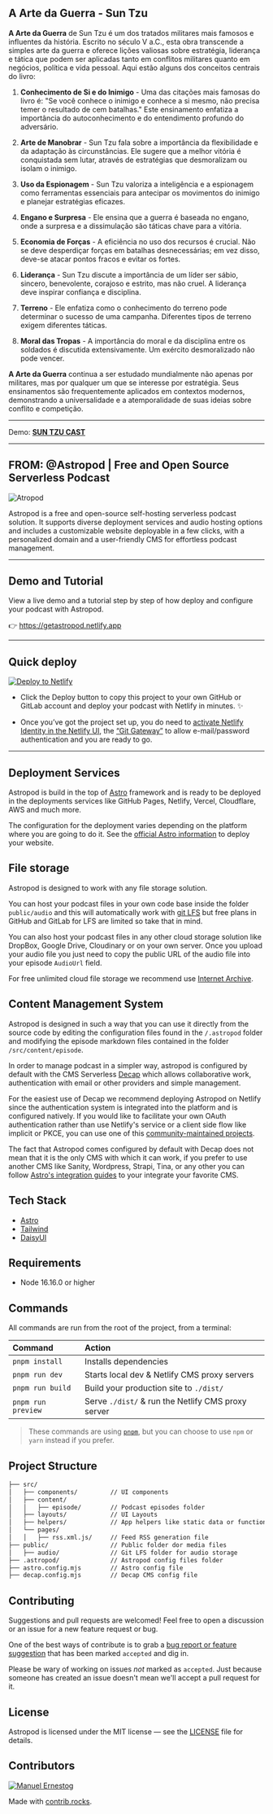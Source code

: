 ## A Arte da Guerra - Sun Tzu 


**A Arte da Guerra** de Sun Tzu é um dos tratados militares mais famosos e influentes da história. Escrito no século V a.C., esta obra transcende a simples arte da guerra e oferece lições valiosas sobre estratégia, liderança e tática que podem ser aplicadas tanto em conflitos militares quanto em negócios, política e vida pessoal. Aqui estão alguns dos conceitos centrais do livro:

1. **Conhecimento de Si e do Inimigo** - Uma das citações mais famosas do livro é: "Se você conhece o inimigo e conhece a si mesmo, não precisa temer o resultado de cem batalhas." Este ensinamento enfatiza a importância do autoconhecimento e do entendimento profundo do adversário.

2. **Arte de Manobrar** - Sun Tzu fala sobre a importância da flexibilidade e da adaptação às circunstâncias. Ele sugere que a melhor vitória é conquistada sem lutar, através de estratégias que desmoralizam ou isolam o inimigo.

3. **Uso da Espionagem** - Sun Tzu valoriza a inteligência e a espionagem como ferramentas essenciais para antecipar os movimentos do inimigo e planejar estratégias eficazes.

4. **Engano e Surpresa** - Ele ensina que a guerra é baseada no engano, onde a surpresa e a dissimulação são táticas chave para a vitória.

5. **Economia de Forças** - A eficiência no uso dos recursos é crucial. Não se deve desperdiçar forças em batalhas desnecessárias; em vez disso, deve-se atacar pontos fracos e evitar os fortes.

6. **Liderança** - Sun Tzu discute a importância de um líder ser sábio, sincero, benevolente, corajoso e estrito, mas não cruel. A liderança deve inspirar confiança e disciplina.

7. **Terreno** - Ele enfatiza como o conhecimento do terreno pode determinar o sucesso de uma campanha. Diferentes tipos de terreno exigem diferentes táticas.

8. **Moral das Tropas** - A importância do moral e da disciplina entre os soldados é discutida extensivamente. Um exército desmoralizado não pode vencer.

**A Arte da Guerra** continua a ser estudado mundialmente não apenas por militares, mas por qualquer um que se interesse por estratégia. Seus ensinamentos são frequentemente aplicados em contextos modernos, demonstrando a universalidade e a atemporalidade de suas ideias sobre conflito e competição.



---

Demo: [**SUN TZU CAST**](https://suntzucast.netlify.app/)

---

## FROM: @Astropod | Free and Open Source Serverless Podcast

![Atropod](https://github.com/manuelernestog/manuelernestog/assets/53962116/3106bf65-37f9-427f-9b50-72d7ae22752f)

Astropod is a free and open-source self-hosting serverless podcast solution. It supports diverse deployment services and audio hosting options and includes a customizable website deployable in a few clicks, with a personalized domain and a user-friendly CMS for effortless podcast management.

---

## Demo and Tutorial

View a live demo and a tutorial step by step of how deploy and configure your podcast with Astropod.

👉️ <https://getastropod.netlify.app>

---

## Quick deploy

[![Deploy to Netlify](https://www.netlify.com/img/deploy/button.svg)][deploy]

- Click the Deploy button to copy this project to your own GitHub or GitLab account and deploy your podcast with Netlify in minutes. ✨

- Once you’ve got the project set up, you do need to
[activate Netlify Identity in the Netlify UI][identity], the
[“Git Gateway”][gateway] to allow e-mail/password authentication and you are ready to go.

---

## Deployment Services

Astropod is build in the top of [Astro](https://astro.build/) framework and is ready to be deployed in the deployments services like GitHub Pages, Netlify, Vercel, Cloudflare, AWS and much more.

The configuration for the deployment varies depending on the platform where you are going to do it. See the [official Astro information](https://docs.astro.build/en/guides/deploy/) to deploy your website.

## File storage

Astropod is designed to work with any file storage solution.

You can host your podcast files in your own code base inside the folder `public/audio` and this will automatically work with [git LFS](https://git-lfs.com/) but free plans in GitHub and GitLab for LFS are limited so take that in mind.

You can also host your podcast files in any other cloud storage solution like DropBox, Google Drive, Cloudinary or on your own server. Once you upload your audio file you just need to copy the public URL of the audio file into your episode `AudioUrl` field.

For free unlimited cloud file storage we recommend use [Internet Archive](https://archive.org/).

## Content Management System

Astropod is designed in such a way that you can use it directly from the source code by editing the configuration files found in the `/.astropod` folder and modifying the episode markdown files contained in the folder `/src/content/episode`.

In order to manage podcast in a simpler way, astropod is configured by default with the CMS Serverless [Decap](https://decapcms.org/) which allows collaborative work, authentication with email or other providers and simple management.

For the easiest use of Decap we recommend deploying Astropod on Netlify since the authentication system is integrated into the platform and is configured natively. If you would like to facilitate your own OAuth authentication rather than use Netlify's service or a client side flow like implicit or PKCE, you can use one of this [community-maintained projects](https://decapcms.org/docs/external-oauth-clients/).

The fact that Astropod comes configured by default with Decap does not mean that it is the only CMS with which it can work, if you prefer to use another CMS like Sanity, Wordpress, Strapi, Tina, or any other you can follow [Astro's integration guides](https://docs.astro.build/en/guides/cms/) to your integrate your favorite CMS.

## Tech Stack

- [Astro](https://astro.build)
- [Tailwind](https://tailwindcss.com/)
- [DaisyUI](https://daisyui.com/)

## Requirements

- Node 16.16.0 or higher

## Commands

All commands are run from the root of the project, from a terminal:

| Command            | Action                                             |
| :----------------- | :------------------------------------------------- |
| `pnpm install`     | Installs dependencies                              |
| `pnpm run dev`     | Starts local dev & Netlify CMS proxy servers       |
| `pnpm run build`   | Build your production site to `./dist/`            |
| `pnpm run preview` | Serve `./dist/` & run the Netlify CMS proxy server |

> These commands are using [`pnpm`][pnpm], but you can choose to use `npm` or `yarn` instead if you prefer.

## Project Structure

```txt
├── src/
│   ├── components/         // UI components
│   ├── content/  
│   │   ├── episode/        // Podcast episodes folder
│   ├── layouts/            // UI Layouts
│   ├── helpers/            // App helpers like static data or functions
│   └── pages/
│   │   ├── rss.xml.js/     // Feed RSS generation file
├── public/                 // Public folder dor media files
│   ├── audio/              // Git LFS folder for audio storage
├── .astropod/              // Astropod config files folder
├── astro.config.mjs        // Astro config file
├── decap.config.mjs        // Decap CMS config file
```

## Contributing

Suggestions and pull requests are welcomed! Feel free to open a discussion or an issue for a new feature request or bug.

One of the best ways of contribute is to grab a [bug report or feature suggestion](https://github.com/manuelernestog/astropod/issues) that has been marked `accepted` and dig in.

Please be wary of working on issues _not_ marked as `accepted`. Just because someone has created an issue doesn't mean we'll accept a pull request for it.

## License

Astropod is licensed under the MIT license — see the [LICENSE](https://github.com/manuelernestog/astropod/blob/main/LICENSE) file for details.

## Contributors

[![Manuel Ernestog](https://contrib.rocks/image?repo=manuelernestog/astropod)](https://github.com/manuelernestog/astropod/graphs/contributors)

Made with [contrib.rocks](https://contrib.rocks).

[deploy]: https://app.netlify.com/start/deploy?repository=https://github.com/manuelernestog/astropod
[identity]: https://docs.netlify.com/visitor-access/identity/
[gateway]: https://docs.netlify.com/visitor-access/git-gateway/
[pnpm]: https://pnpm.io/
